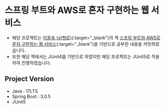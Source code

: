 # 스프링 부트와 AWS로 혼자 구현하는 웹 서비스
- 해당 프로젝트는 [이동욱 님(향로)]{:target="_blank"}의 책 [스프링 부트와 AWS로 혼자 구현하는 웹 서비스]{:target="_blank"}을 기반으로 공부한 내용을 커밋하였습니다.
- 또한 해당 책에서는 JUnit4를 기반으로 하였지만 해당 프로젝트는 JUnit5로 적용하여 진행하였습니다.

## Project Version
- Java : 17LTS
- Spring Boot : 3.0.5
- JUnit5

<!-- Links -->
[이동욱 님(향로)]: https://jojoldu.tistory.com/
[스프링 부트와 AWS로 혼자 구현하는 웹 서비스]: https://product.kyobobook.co.kr/detail/S000001019679